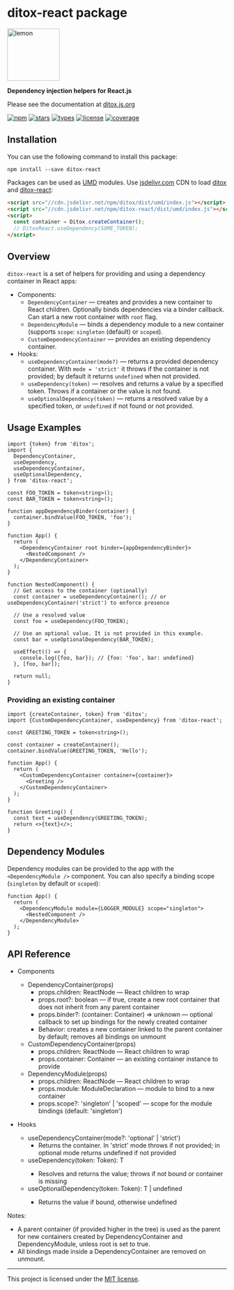 # ditox-react package

<img alt="lemon" src="https://raw.githubusercontent.com/mnasyrov/ditox/master/lemon.svg" width="120" />

**Dependency injection helpers for React.js**

Please see the documentation at [ditox.js.org](https://ditox.js.org)

[![npm](https://img.shields.io/npm/v/ditox-react)](https://www.npmjs.com/package/ditox-react)
[![stars](https://img.shields.io/github/stars/mnasyrov/ditox)](https://github.com/mnasyrov/ditox/stargazers)
[![types](https://img.shields.io/npm/types/ditox-react)](https://www.npmjs.com/package/ditox-react)
[![license](https://img.shields.io/github/license/mnasyrov/ditox)](https://github.com/mnasyrov/ditox/blob/master/LICENSE)
[![coverage](https://coveralls.io/repos/github/mnasyrov/ditox/badge)](https://coveralls.io/github/mnasyrov/ditox)

## Installation

You can use the following command to install this package:

```shell
npm install --save ditox-react
```

Packages can be used as [UMD](https://github.com/umdjs/umd) modules. Use
[jsdelivr.com](https://jsdelivr.com) CDN to load
[ditox](https://www.jsdelivr.com/package/npm/ditox) and
[ditox-react](https://www.jsdelivr.com/package/npm/ditox-react):

```html
<script src="//cdn.jsdelivr.net/npm/ditox/dist/umd/index.js"></script>
<script src="//cdn.jsdelivr.net/npm/ditox-react/dist/umd/index.js"></script>
<script>
  const container = Ditox.createContainer();
  // DitoxReact.useDependency(SOME_TOKEN);
</script>
```

## Overview

`ditox-react` is a set of helpers for providing and using a dependency container
in React apps:

- Components:
  - `DependencyContainer` — creates and provides a new container to React
    children. Optionally binds dependencies via a binder callback. Can start a
    new root container with `root` flag.
  - `DependencyModule` — binds a dependency module to a new container (supports
    `scope`: `singleton` (default) or `scoped`).
  - `CustomDependencyContainer` — provides an existing dependency container.
- Hooks:
  - `useDependencyContainer(mode?)` — returns a provided dependency container.
    With `mode = 'strict'` it throws if the container is not provided; by
    default it returns `undefined` when not provided.
  - `useDependency(token)` — resolves and returns a value by a specified token.
    Throws if a container or the value is not found.
  - `useOptionalDependency(token)` — returns a resolved value by a specified
    token, or `undefined` if not found or not provided.

## Usage Examples

```tsx
import {token} from 'ditox';
import {
  DependencyContainer,
  useDependency,
  useDependencyContainer,
  useOptionalDependency,
} from 'ditox-react';

const FOO_TOKEN = token<string>();
const BAR_TOKEN = token<string>();

function appDependencyBinder(container) {
  container.bindValue(FOO_TOKEN, 'foo');
}

function App() {
  return (
    <DependencyContainer root binder={appDependencyBinder}>
      <NestedComponent />
    </DependencyContainer>
  );
}

function NestedComponent() {
  // Get access to the container (optionally)
  const container = useDependencyContainer(); // or useDependencyContainer('strict') to enforce presence

  // Use a resolved value
  const foo = useDependency(FOO_TOKEN);

  // Use an optional value. It is not provided in this example.
  const bar = useOptionalDependency(BAR_TOKEN);

  useEffect(() => {
    console.log({foo, bar}); // {foo: 'foo', bar: undefined}
  }, [foo, bar]);

  return null;
}
```

### Providing an existing container

```tsx
import {createContainer, token} from 'ditox';
import {CustomDependencyContainer, useDependency} from 'ditox-react';

const GREETING_TOKEN = token<string>();

const container = createContainer();
container.bindValue(GREETING_TOKEN, 'Hello');

function App() {
  return (
    <CustomDependencyContainer container={container}>
      <Greeting />
    </CustomDependencyContainer>
  );
}

function Greeting() {
  const text = useDependency(GREETING_TOKEN);
  return <>{text}</>;
}
```

## Dependency Modules

Dependency modules can be provided to the app with the `<DependencyModule />`
component. You can also specify a binding scope (`singleton` by default or
`scoped`):

```tsx
function App() {
  return (
    <DependencyModule module={LOGGER_MODULE} scope="singleton">
      <NestedComponent />
    </DependencyModule>
  );
}
```

## API Reference

- Components

  - DependencyContainer(props)
    - props.children: ReactNode — React children to wrap
    - props.root?: boolean — if true, create a new root container that does not
      inherit from any parent container
    - props.binder?: (container: Container) => unknown — optional callback to
      set up bindings for the newly created container
    - Behavior: creates a new container linked to the parent container by
      default; removes all bindings on unmount
  - CustomDependencyContainer(props)
    - props.children: ReactNode — React children to wrap
    - props.container: Container — an existing container instance to provide
  - DependencyModule(props)
    - props.children: ReactNode — React children to wrap
    - props.module: ModuleDeclaration — module to bind to a new container
    - props.scope?: 'singleton' | 'scoped' — scope for the module bindings
      (default: 'singleton')

- Hooks
  - useDependencyContainer(mode?: 'optional' | 'strict')
    - Returns the container. In 'strict' mode throws if not provided; in
      optional mode returns undefined if not provided
  - useDependency<T>(token: Token<T>): T
    - Resolves and returns the value; throws if not bound or container is
      missing
  - useOptionalDependency<T>(token: Token<T>): T | undefined
    - Returns the value if bound, otherwise undefined

Notes:

- A parent container (if provided higher in the tree) is used as the parent for
  new containers created by DependencyContainer and DependencyModule, unless
  root is set to true.
- All bindings made inside a DependencyContainer are removed on unmount.

---

This project is licensed under the
[MIT license](https://github.com/mnasyrov/ditox/blob/master/LICENSE).
